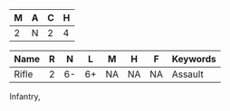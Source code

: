 
| M   | A   | C   | H   |
| --- | --- | --- | --- |
| 2   | N   | 2   | 4   |

| Name  | R   | N   | L   | M   | H   | F   | Keywords |
| ----- | --- | --- | --- | --- | --- | --- | -------- |
| Rifle | 2   | 6-  | 6+  | NA  | NA  | NA  | Assault  |
Infantry, 